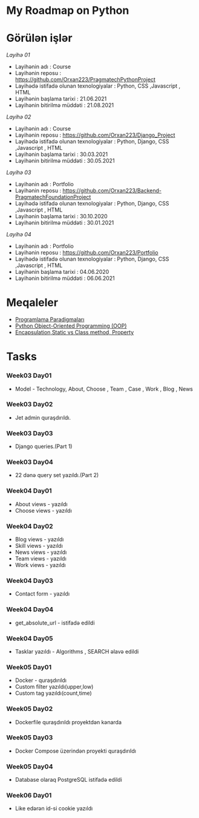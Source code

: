 # My Roadmap on Python

# Görülən işlər
*Layihə 01*
- Layihənin adı : Course
- Layihənin reposu : https://github.com/Orxan223/PragmatechPythonProject
- Layihədə istifadə olunan texnologiyalar : Python,  CSS ,Javascript , HTML
- Layihənin başlama tarixi : 21.06.2021
- Layihənin bitirilmə müddəti : 21.08.2021


*Layihə 02*
- Layihənin adı : Course
- Layihənin reposu : https://github.com/Orxan223/Django_Project
- Layihədə istifadə olunan texnologiyalar : Python, Django,  CSS ,Javascript , HTML
- Layihənin başlama tarixi : 30.03.2021
- Layihənin bitirilmə müddəti : 30.05.2021



*Layihə 03*
- Layihənin adı : Portfolio
- Layihənin reposu : https://github.com/Orxan223/Backend-PragmatechFoundationProject
- Layihədə istifadə olunan texnologiyalar : Python, Django,  CSS ,Javascript , HTML
- Layihənin başlama tarixi : 30.10.2020
- Layihənin bitirilmə müddəti : 30.01.2021



*Layihə 04*
- Layihənin adı : Portfolio
- Layihənin reposu : https://github.com/Orxan223/Portfolio
- Layihədə istifadə olunan texnologiyalar : Python, Django,  CSS ,Javascript , HTML
- Layihənin başlama tarixi : 04.06.2020
- Layihənin bitirilmə müddəti : 06.06.2021

# Meqaleler
- [Programlama Paradigmaları](https://or-xan-2018.medium.com/programlama-paradigmalar%C4%B1-9f9b90eb3f25)
- [Python Object-Oriented Programming (OOP)](https://or-xan-2018.medium.com/python-object-oriented-programming-oop-a36349638cf1)
- [Encapsulation,Static vs Class method, Property](https://or-xan-2018.medium.com/oop-ea81eeb863bc)

# Tasks
### Week03 Day01
- Model - Technology, About, Choose , Team , Case , Work , Blog , News

### Week03 Day02
- Jet admin quraşdırıldı.

### Week03 Day03
- Django queries.(Part 1)

### Week03 Day04
- 22 dənə query set yazıldı.(Part 2)


### Week04 Day01
- About views - yazıldı
- Choose views - yazıldı

### Week04 Day02
- Blog views - yazıldı
- Skill views - yazıldı
- News views - yazıldı
- Team views - yazıldı
- Work views - yazıldı

### Week04 Day03
- Contact form - yazıldı

### Week04 Day04
- get_absolute_url - istifadə edildi

### Week04 Day05
- Tasklar yazıldı - Algorithms , SEARCH əlavə edildi


### Week05 Day01
- Docker - quraşdırıldı
- Custom filter yazıldı(upper,low)
- Custom tag yazıldı(count,time)

### Week05 Day02
- Dockerfile quraşdırıldı proyektdən kənarda


### Week05 Day03
- Docker Compose üzerindən proyekti quraşdırıldı


### Week05 Day04
- Database olaraq PostgreSQL istifadə edildi



### Week06 Day01
- Like edərən id-si cookie yazıldı